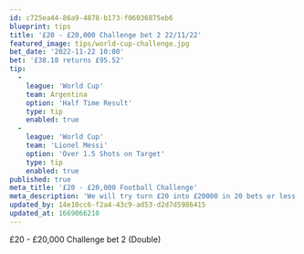 ```yaml
---
id: c725ea44-86a9-4878-b173-f06036875eb6
blueprint: tips
title: '£20 - £20,000 Challenge bet 2 22/11/22'
featured_image: tips/world-cup-challenge.jpg
bet_date: '2022-11-22 10:00'
bet: '£38.18 returns £95.52'
tip:
  -
    league: 'World Cup'
    team: Argentina
    option: 'Half Time Result'
    type: tip
    enabled: true
  -
    league: 'World Cup'
    team: 'Lionel Messi'
    option: 'Over 1.5 Shots on Target'
    type: tip
    enabled: true
published: true
meta_title: '£20 - £20,000 Football Challenge'
meta_description: 'We will try turn £20 into £20000 in 20 bets or less with a football betting challenge. Get our betting tips for free here at The Betting'
updated_by: 14e10cc6-f2a4-43c9-ad53-d2d7d5986415
updated_at: 1669066210
---
```

£20 - £20,000 Challenge bet 2  (Double)